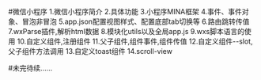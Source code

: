 #微信小程序
1.微信小程序简介
2.具体功能
3.小程序MINA框架
4.事件、事件对象、冒泡非冒泡
5.app.json配置视图样式、配置底部tab切换等
6.路由跳转传值
7.wxParse插件,解析html数据
8.模块化utils以及全局app.js
9.wxs脚本语言的使用
10.自定义组件,注册组件
11.父子组件,组件事件,组件传值
12.自定义组件--slot,父子组件方法调用
13.自定义toast组件
14.scroll-view


#未完待续......
